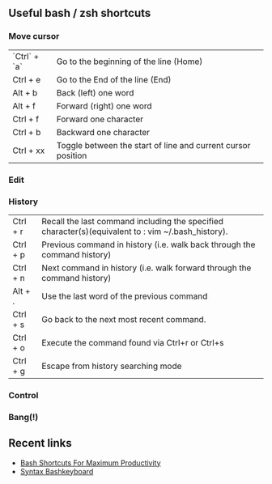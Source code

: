 ## Useful bash / zsh shortcuts

### Move cursor
<table>
<tr>
<td>`Ctrl` + `a`</td>
<td>Go to the beginning of the line (Home)</td>
</tr>
<tr>
<td>Ctrl + e</td>
<td>Go to the End of the line (End)</td>
</tr>
<tr>
<td>Alt + b</td>
<td>Back (left) one word</td>
</tr>
<tr>
<td>Alt + f</td>
<td>Forward (right) one word</td>
</tr>
<tr>
<td>Ctrl + f</td>
<td>Forward one character</td>
</tr>
<tr>
<td>Ctrl + b</td>
<td>Backward one character</td>
</tr>
<tr>
<td>Ctrl + xx</td>
<td>Toggle between the start of line and current cursor position</td>
</tr>
</table>

### Edit

### History
<table>
<tr>
<td>Ctrl + r</td>
<td>Recall the last command including the specified character(s)(equivalent to : vim ~/.bash_history). </td>
</tr>
<tr>
<td>Ctrl + p</td>
<td>Previous command in history (i.e. walk back through the command history)</td>
</tr>
<tr>
<td>Ctrl + n</td>
<td>Next command in history (i.e. walk forward through the command history)</td>
</tr>
<tr>
<td>Alt + .</td>
<td>Use the last word of the previous command</td>
</tr>
<tr>
<td>Ctrl + s</td>
<td>Go back to the next most recent command.</td>
</tr>
<tr>
<td>Ctrl + o</td>
<td>Execute the command found via Ctrl+r or Ctrl+s</td>
</tr>
<tr>
<td>Ctrl + g</td>
<td>Escape from history searching mode</td>
</tr>
</table>

### Control

### Bang(!)


## Recent links
* [Bash Shortcuts For Maximum Productivity](http://www.skorks.com/2009/09/bash-shortcuts-for-maximum-productivity/)
* [Syntax Bashkeyboard](http://ss64.com/osx/syntax-bashkeyboard.html)
